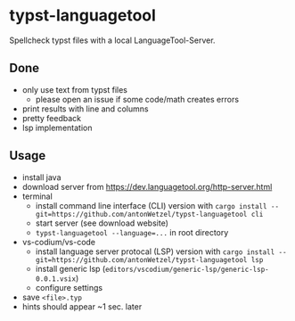 # typst-languagetool

Spellcheck typst files with a local LanguageTool-Server.

## Done

- only use text from typst files
	- please open an issue if some code/math creates errors
- print results with line and columns
- pretty feedback
- lsp implementation

## Usage


- install java
- download server from <https://dev.languagetool.org/http-server.html>
- terminal
	- install command line interface (CLI) version with `cargo install --git=https://github.com/antonWetzel/typst-languagetool cli`
	- start server (see download website)
	- `typst-languagetool --language=...` in root directory
- vs-codium/vs-code
	- install language server protocal (LSP) version with `cargo install --git=https://github.com/antonWetzel/typst-languagetool lsp`
	- install generic lsp (`editors/vscodium/generic-lsp/generic-lsp-0.0.1.vsix`)
	- configure settings
- save `<file>.typ`
- hints should appear ~1 sec. later
